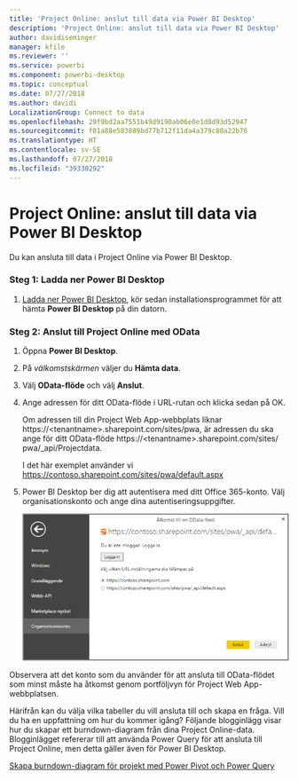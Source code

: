 ```yaml
---
title: 'Project Online: anslut till data via Power BI Desktop'
description: 'Project Online: anslut till data via Power BI Desktop'
author: davidiseminger
manager: kfile
ms.reviewer: ''
ms.service: powerbi
ms.component: powerbi-desktop
ms.topic: conceptual
ms.date: 07/27/2018
ms.author: davidi
LocalizationGroup: Connect to data
ms.openlocfilehash: 29f9bd2aa7551b49d9190ab06e0e1d8d93d52947
ms.sourcegitcommit: f01a88e583889bd77b712f11da4a379c88a22b76
ms.translationtype: HT
ms.contentlocale: sv-SE
ms.lasthandoff: 07/27/2018
ms.locfileid: "39330292"
---
```

# <a name="project-online-connect-to-data-through-power-bi-desktop"></a>Project Online: anslut till data via Power BI Desktop
Du kan ansluta till data i Project Online via Power BI Desktop.

### <a name="step-1-download-power-bi-desktop"></a>Steg 1: Ladda ner Power BI Desktop
1. [Ladda ner Power BI Desktop](http://go.microsoft.com/fwlink/?LinkID=521662), kör sedan installationsprogrammet för att hämta **Power BI Desktop** på din datorn.

### <a name="step-2-connect-to-project-online-with-odata"></a>Steg 2: Anslut till Project Online med OData
1. Öppna **Power BI Desktop**.
2. På *välkomstskärmen* väljer du **Hämta data**.
3. Välj **OData-flöde** och välj **Anslut**.
4. Ange adressen för ditt OData-flöde i URL-rutan och klicka sedan på OK.
   
   Om adressen till din Project Web App-webbplats liknar https://\<tenantname\>.sharepoint.com/sites/pwa, är adressen du ska ange för ditt OData-flöde https://\<tenantname\>.sharepoint.com/sites/ pwa/\_api/Projectdata.
   
   I det här exemplet använder vi https://contoso.sharepoint.com/sites/pwa/default.aspx
5. Power BI Desktop ber dig att autentisera med ditt Office 365-konto. Välj organisationskonto och ange dina autentiseringsuppgifter.
   
   ![](media/desktop-project-online-connect-to-data/image.png)

Observera att det konto som du använder för att ansluta till OData-flödet som minst måste ha åtkomst genom portföljvyn för Project Web App-webbplatsen. 

Härifrån kan du välja vilka tabeller du vill ansluta till och skapa en fråga.  Vill du ha en uppfattning om hur du kommer igång?  Följande blogginlägg visar hur du skapar ett burndown-diagram från dina Project Online-data.  Blogginlägget refererar till att använda Power Query för att ansluta till Project Online, men detta gäller även för Power BI Desktop.

[Skapa burndown-diagram för projekt med Power Pivot och Power Query](http://blogs.office.com/2014/03/24/creating-burndown-charts-for-project-using-power-pivot-and-power-query/)


